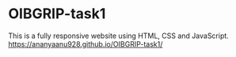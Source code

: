 # OIBGRIP-task1
This is a fully responsive website using HTML, CSS and JavaScript.
https://ananyaanu928.github.io/OIBGRIP-task1/
